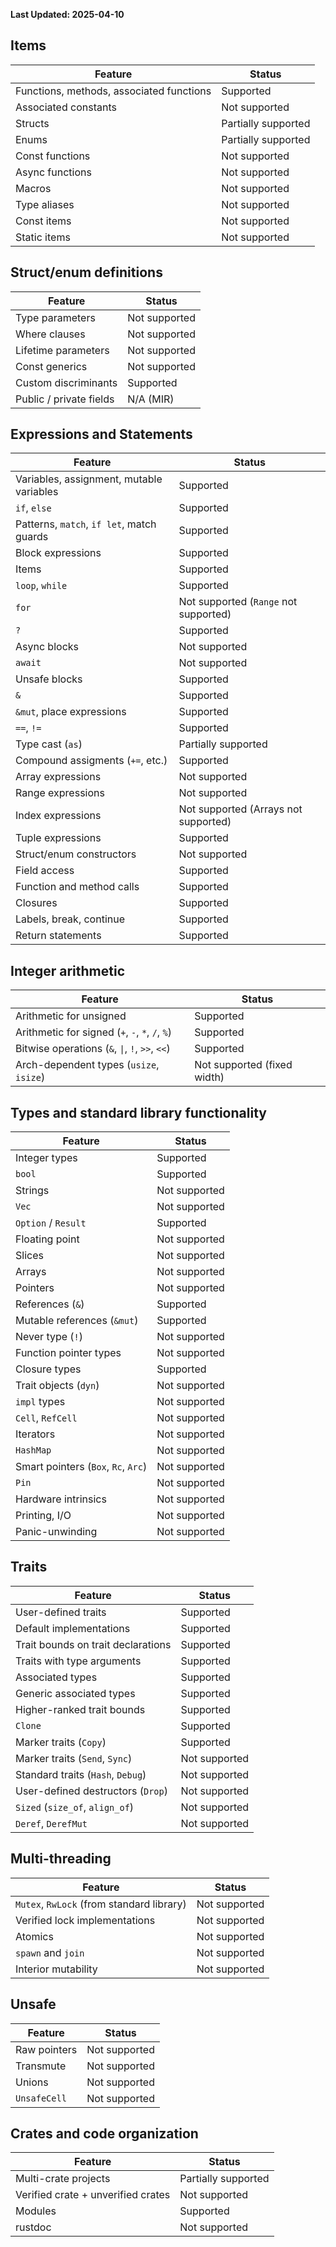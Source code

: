 <!-- Instead of rewriting our own feature checklist from scratch, we make a derivative of the
[Verus checklist](https://github.com/verus-lang/verus/blob/main/source/docs/guide/src/features.md)
which is available for use under [MIT](https://github.com/verus-lang/verus/blob/main/LICENSE)
license.
-->

**Last Updated: 2025-04-10**

## Items
|Feature|Status|
|-------|------|
|Functions, methods, associated functions|Supported|
|Associated constants|Not supported|
|Structs|Partially supported|
|Enums|Partially supported|
|Const functions|Not supported|
|Async functions|Not supported|
|Macros|Not supported|
|Type aliases|Not supported
|Const items|Not supported|
|Static items|Not supported|

## Struct/enum definitions
|Feature|Status|
|-------|------|
|Type parameters|Not supported|
|Where clauses|Not supported|
|Lifetime parameters|Not supported|
|Const generics|Not supported|
|Custom discriminants| Supported|
|Public / private fields|N/A (MIR)|

## Expressions and Statements
|Feature|Status|
|-------|------|
|Variables, assignment, mutable variables|Supported|
|`if`, `else`|Supported|
|Patterns, `match`, `if let`, match guards|Supported|
|Block expressions|Supported|
|Items|Supported|
|`loop`, `while`|Supported|
|`for`|Not supported (`Range` not supported)|
|`?`|Supported|
|Async blocks|Not supported|
|`await`|Not supported|
|Unsafe blocks|Supported|
|`&`|Supported|
|`&mut`, place expressions|Supported|
|`==`, `!=`|Supported|
|Type cast (`as`)|Partially supported|
|Compound assigments (`+=`, etc.)|Supported|
|Array expressions|Not supported|
|Range expressions|Not supported|
|Index expressions|Not supported (Arrays not supported)|
|Tuple expressions|Supported|
|Struct/enum constructors|Not supported|
|Field access|Supported|
|Function and method calls|Supported|
|Closures|Supported|
|Labels, break, continue|Supported|
|Return statements|Supported|

## Integer arithmetic
|Feature|Status|
|-------|------|
|Arithmetic for unsigned|Supported|
|Arithmetic for signed (`+`, `-`, `*`, `/`, `%`)|Supported|
|Bitwise operations (`&`, `\|`, `!`, `>>`, `<<`)|Supported|
|Arch-dependent types (`usize`, `isize`)|Not supported (fixed width) |

## Types and standard library functionality
|Feature|Status|
|-------|------|
|Integer types|Supported|
|`bool`|Supported|
|Strings|Not supported|
|`Vec`|Not supported|
|`Option` / `Result`|Supported|
|Floating point|Not supported|
|Slices|Not supported|
|Arrays|Not supported|
|Pointers|Not supported|
|References (`&`)|Supported|
|Mutable references (`&mut`)|Supported|
|Never type (`!`)|Not supported|
|Function pointer types|Not supported|
|Closure types|Supported|
|Trait objects (`dyn`)|Not supported|
|`impl` types|Not supported|
|`Cell`, `RefCell`|Not supported|
|Iterators|Not supported|
|`HashMap`|Not supported|
|Smart pointers (`Box`, `Rc`, `Arc`)|Not supported|
|`Pin`|Not supported|
|Hardware intrinsics|Not supported|
|Printing, I/O|Not supported|
|Panic-unwinding|Not supported|

## Traits
|Feature|Status|
|-------|------|
|User-defined traits|Supported|
|Default implementations|Supported|
|Trait bounds on trait declarations|Supported|
|Traits with type arguments|Supported|
|Associated types|Supported|
|Generic associated types|Supported|
|Higher-ranked trait bounds|Supported|
|`Clone`|Supported|
|Marker traits (`Copy`)|Supported|
|Marker traits (`Send`, `Sync`)|Not supported|
|Standard traits (`Hash`, `Debug`)|Not supported|
|User-defined destructors (`Drop`)|Not supported|
|`Sized` (`size_of`, `align_of`)|Not supported|
|`Deref`, `DerefMut`|Not supported|

## Multi-threading
|Feature|Status|
|-------|------|
|`Mutex`, `RwLock` (from standard library)|Not supported
|Verified lock implementations|Not supported
|Atomics|Not supported|
|`spawn` and `join`|Not supported|
|Interior mutability|Not supported|

## Unsafe
|Feature|Status|
|-------|------|
|Raw pointers|Not supported|
|Transmute|Not supported|
|Unions|Not supported|
|`UnsafeCell`|Not supported|

## Crates and code organization
|Feature|Status|
|-------|------|
|Multi-crate projects|Partially supported|
|Verified crate + unverified crates|Not supported|
|Modules|Supported|
|rustdoc|Not supported|